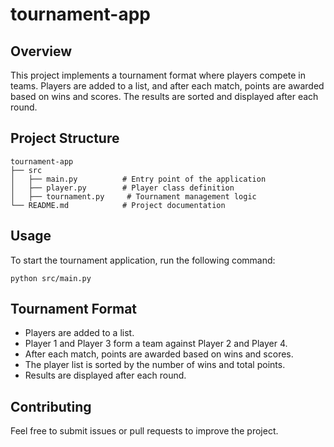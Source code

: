 # tournament-app

## Overview
This project implements a tournament format where players compete in teams. Players are added to a list, and after each match, points are awarded based on wins and scores. The results are sorted and displayed after each round.

## Project Structure
```
tournament-app
├── src
│   ├── main.py          # Entry point of the application
│   ├── player.py        # Player class definition
│   ├── tournament.py     # Tournament management logic
└── README.md            # Project documentation
```

## Usage
To start the tournament application, run the following command:
```
python src/main.py
```

## Tournament Format
- Players are added to a list.
- Player 1 and Player 3 form a team against Player 2 and Player 4.
- After each match, points are awarded based on wins and scores.
- The player list is sorted by the number of wins and total points.
- Results are displayed after each round.

## Contributing
Feel free to submit issues or pull requests to improve the project.